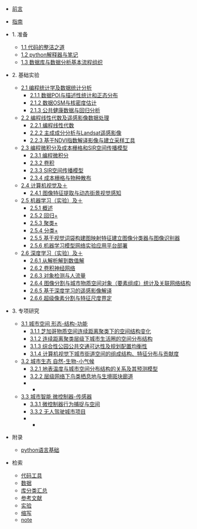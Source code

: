 * [前言](./markdown/preface.md)
* [指南](./markdown/instruction.md)

* 1\. 准备
    * [1.1 代码的整洁之道](./markdown/cleanCode.md)
    * [1.2 python解释器与笔记](./markdown/pythonInterpreterAndNote.md)
    * [1.3 数据库与数据分析基本流程组织](./markdown/1_3_数据库与数据分析基本流程组织.md)
* 2\. 基础实验
    * [2.1 编程统计学及数据统计分析](./markdown/.md)
        * [2.1.1 数据POI与描述性统计和正态分布](./markdown/.md)
        * [2.1.2 数据OSM与核密度估计](./markdown/.md)
        * [2.1.3 公共健康数据与回归分析](./markdown/.md)
    * [2.2 编程线性代数及遥感影像数据处理](./markdown/.md)
        * [2.2.1 编程线性代数](./markdown/.md)
        * [2.2.2 主成成分分析与Landsat遥感影像](./markdown/.md)
        * [2.2.3 基于NDVI指数解译影像与建立采样工具](./markdown/.md)
    * [2.3 编程微积分及成本栅格和SIR空间传播模型](./markdown/.md)
        * [2.3.1 编程微积分](./markdown/.md)
        * [2.3.2 卷积](./markdown/.md)
        * [2.3.3 SIR空间传播模型](./markdown/.md)
        * [2.3.4 成本栅格与物种散布](./markdown/.md)
    * [2.4 计算机视觉及＋](./markdown/.md)
        * [2.4.1 图像特征提取与动态街景视觉感知](./markdown/.md)
    * [2.5 机器学习（实验）及＋](./markdown/.md)
        * [2.5.1 概述](./markdown/.md)
        * [2.5.2 回归+](./markdown/.md)
        * [2.5.3 聚类+](./markdown/.md)
        * [2.5.4 分类+](./markdown/.md)
        * [2.5.5 基于视觉词袋构建图映射特征建立图像分类器与图像识别器](./markdown/.md)
        * [2.5.6 机器学习模型网络实验应用平台部署](./markdown/.md)
    * [2.6 深度学习（实验）及＋](./markdown/.md)
        * [2.6.1 从解析解到数值解](./markdown/.md)
        * [2.6.2 卷积神经网络](./markdown/.md)
        * [2.6.3 对象检测与人流量](./markdown/.md)
        * [2.6.4 图像分割与城市物质空间对象（要素组成）统计及关联网络结构](./markdown/.md)
        * [2.6.5 基于深度学习的遥感影像解译](./markdown/.md)
        * [2.6.6 超级像素分割与特征尺度界定](./markdown/.md)
* 3\. 专项研究
    * [3.1 城市空间 形态-结构-功能](./markdown/.md)
        * [3.1.1 芝加哥物质空间连续距离聚类下的空间结构变化](./markdown/.md)
        * [3.1.2 连续距离聚类层级下城市生活圈的空间分布结构](./markdown/.md)
        * [3.1.3 综合性公园公共交通可达性及规划配置均衡性](./markdown/.md)
        * [3.1.4 计算机视觉下城市街道空间的组成结构、特征分布与贡献度](./markdown/.md)
    * [3.2 城市生态 自然-生物-小气候](./markdown/.md)    
        * [3.2.1 地表温度与城市空间分布结构的关系及其预测模型](./markdown/.md)
        * [3.2.2 层级网络下鸟类栖息地与生境斑块廊道](./markdown/.md)
        * +
    * [3.3 城市智能 微控制器-传感器](./markdown/.md)
        * [3.3.1 微控制器行为捕捉与空间](./markdown/.md)
        * [3.3.2 无人驾驶城市项目](./markdown/.md)
        * +
* 附录
    * [python语言基础](./markdown/preface.md)
* 检索
    * [代码工具](./markdown/codeToolIdx.md)
    * [数据](./markdown/dataIdx.md)
    * [库分类汇总](./markdown/libraryClassiSummary.md)
    * [参考文献](./markdown/reference.md)
    * [实验](./markdown/experimentIdx.md)
    * [缩写](./markdown/abbreviation.md)
    * [note](./markdown/note.md)



